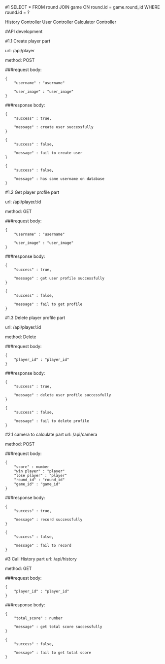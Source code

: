 #1
SELECT * FROM round JOIN game ON round.id = game.round_id WHERE round.id = ?

History Controller
User Controller
Calculator Controller

#API development

#1.1 Create player part

url: /api/player

method: POST

###request body: 
```
{
    "username" : "username"

    "user_image" : "user_image"
}
```
###response body:

```
{
    "success" : true,

    "message" : create user successfully
}
```
```
{
    "success" : false,

    "message" : fail to create user
}
```
```
{
    "success" : false,

    "message" : has same username on database
}
```

#1.2 Get player profile part

url: /api/player/:id

method: GET

###request body: 
```
{
    "username" : "username"

    "user_image" : "user_image"
}
```
###response body:

```
{
    "success" : true,

    "message" : get user profile successfully
}
```
```
{
    "success" : false,

    "message" : fail to get profile
}
```
#1.3 Delete player profile part

url: /api/player/:id

method: Delete

###request body: 
```
{
    "player_id" : "player_id"
}
```
###response body:

```
{
    "success" : true,

    "message" : delete user profile successfully
}
```
```
{
    "success" : false,

    "message" : fail to delete profile
}
```


#2.1 camera to calculate part
url: /api/camera

method: POST

###request body: 
```
{
    "score" : number
    "win player" : "player"
    "lose player" : "player"
    "round_id" : "round_id"
    "game_id" : "game_id"
}
```
###response body:

```
{
    "success" : true,

    "message" : record successfully
}
```
```
{
    "success" : false,

    "message" : fail to record
}
```

#3 Call History part
url: /api/history

method: GET

###request body: 
```
{
    "player_id" : "player_id"
}
```
###response body:

```
{
    "total_score" : number

    "message" : get total score successfully
}
```
```
{
    "success" : false,

    "message" : fail to get total score
}
```